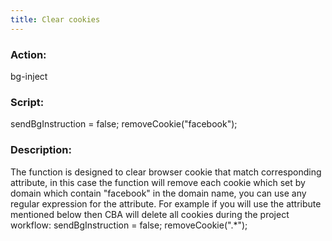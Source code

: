 ```yaml
---
title: Clear cookies
---
```

<h3>Action:</h3> bg-inject
<h3>Script:</h3> 
sendBgInstruction = false;
removeCookie("facebook");

<h3>Description:</h3> 
The function is designed to clear browser cookie that match corresponding attribute, in this case the function will remove each cookie which set by domain which contain "facebook" in the domain name, you can use any regular expression for the attribute.
For example if you will use the attribute mentioned below then CBA will delete all cookies during the project workflow:
sendBgInstruction = false;
removeCookie(".*");